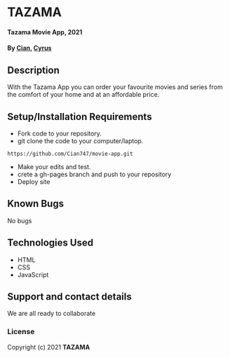 # TAZAMA
#### Tazama Movie App, 2021
#### By **[Cian](https://github.com/Cian747), [Cyrus](https://github.com/cyruswere)**
## Description
With the Tazama App you can order your favourite movies and series from the comfort of your home and at an affordable price.
## Setup/Installation Requirements
* Fork code to your repository.
* git clone the code to your computer/laptop.
```
https://github.com/Cian747/movie-app.git
```
* Make your edits and test. 
* crete a gh-pages branch and push to your repository
* Deploy site

## Known Bugs
No bugs
## Technologies Used
* HTML
* CSS
* JavaScript
## Support and contact details
We are all ready to collaborate
### License

Copyright (c) 2021 **TAZAMA**